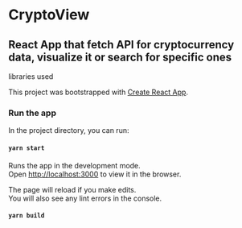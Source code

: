 # CryptoView

## React App that fetch API for cryptocurrency data, visualize it or search for specific ones

libraries used

This project was bootstrapped with [Create React App](https://github.com/facebook/create-react-app).

### Run the app

In the project directory, you can run:

#### `yarn start`

Runs the app in the development mode.\
Open [http://localhost:3000](http://localhost:3000) to view it in the browser.

The page will reload if you make edits.\
You will also see any lint errors in the console.

#### `yarn build`
